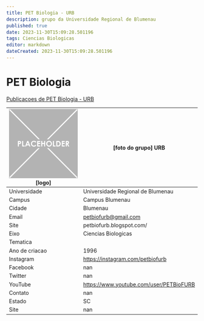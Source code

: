 ```yaml
---
title: PET Biologia - URB
description: grupo da Universidade Regional de Blumenau
published: true
date: 2023-11-30T15:09:28.501196
tags: Ciencias Biologicas
editor: markdown
dateCreated: 2023-11-30T15:09:28.501196
---
```


# PET Biologia

[Publicacoes de PET Biologia - URB](/atividade/58PETBiologiaURB/feed.md)

| ![placeholder.png](/placeholder.png) [logo] | [foto do grupo] URB         |
| ------------------------------------------- | ------------------------------------------------- |
| Universidade                                | Universidade Regional de Blumenau      |
| Campus                                      | Campus Blumenau            |
| Cidade                                      | Blumenau             |
| Email                                       | petbiofurb@gmail.com             |
| Site                                        | petbiofurb.blogspot.com/              |
| Eixo                                        | Ciencias Biologicas              |
| Tematica                                    |           |
| Ano de criacao                              | 1996        |
| Instagram                                   | https://instagram.com/petbiofurb         |
| Facebook                                    | nan          |
| Twitter                                     | nan           |
| YouTube                                     | https://www.youtube.com/user/PETBioFURB           |
| Contato                                     | nan         |
| Estado                                      |  SC            |
| Site                                        | nan |
